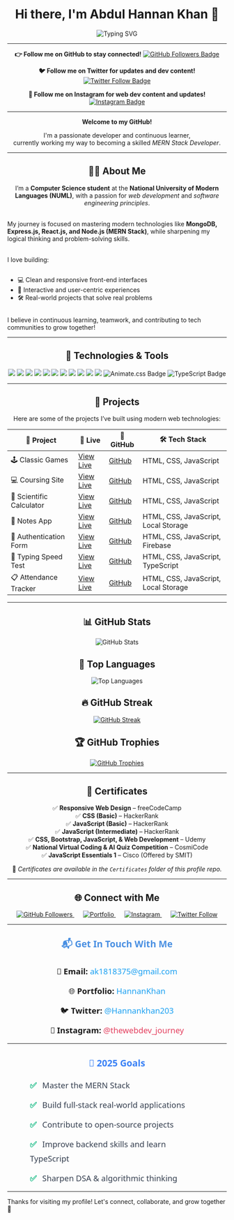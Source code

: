 <!-- Main Heading -->
<h1 align="center">Hi there, I'm Abdul Hannan Khan 👋</h1>

<p align="center">
  <img src="https://readme-typing-svg.demolab.com?font=Fira+Code&size=22&pause=1000&center=true&vCenter=true&width=435&lines=Welcome+to+my+GitHub!;I'm+a+Frontend+Developer.;Learning+MERN+Stack+Development.;A+JavaScript+Enthusiast." alt="Typing SVG" />
</p>

---

<!-- GitHub Follow -->
<p align="center">
<strong>👉 Follow me on GitHub to stay connected!</strong>
  <a href="https://github.com/Hannankhan203" target="_blank">
    <img src="https://img.shields.io/github/followers/Hannankhan203?label=Follow&style=social" alt="GitHub Followers Badge" />
  </a>
</p>

<!-- [![LinkedIn](https://img.shields.io/badge/LinkedIn-Follow-blue?logo=linkedin&style=social)](https://www.linkedin.com/in/abdul-hannan-khan-bab1a7361/) -->

<!-- Twitter Follow -->
<p align="center">
  <strong>🐦 Follow me on Twitter for updates and dev content!</strong>
  <a href="https://x.com/Hannankhan203" target="_blank">
    <img src="https://img.shields.io/twitter/follow/Hannankhan203?style=social" alt="Twitter Follow Badge" />
  </a>
</p>

<!-- Instagram Follow -->
<p align="center">
<strong>📸 Follow me on Instagram for web dev content and updates!</strong>
  <a href="https://www.instagram.com/thewebdev_journey/" target="_blank">
    <img src="https://img.shields.io/badge/Follow@thewebdev__journey-E4405F?style=for-the-badge&logo=instagram&logoColor=white" alt="Instagram Badge" />
  </a>
</p>

---

<!-- Introduction -->
<p align="center">
  <strong>Welcome to my GitHub!</strong>
</p>

<p align="center">
  I'm a passionate developer and continuous learner,<br>
  currently working my way to becoming a skilled <em>MERN Stack Developer</em>.
</p>

---

<!-- About Section -->
<h2 align="center">👨‍💻 About Me</h2>

<!-- About Me -->
<p align="center">
  I’m a <strong>Computer Science student</strong> at the <strong>National University of Modern Languages (NUML)</strong>, with a passion for <em>web development</em> and <em>software engineering principles</em>.<br><br>
  
  My journey is focused on mastering modern technologies like <strong>MongoDB, Express.js, React.js, and Node.js (MERN Stack)</strong>, while sharpening my logical thinking and problem-solving skills.<br><br>
  
  I love building:<br>
  <ul style="display: inline-block; text-align: left;">
    <li>💻 Clean and responsive front-end interfaces</li>
    <li>🎯 Interactive and user-centric experiences</li>
    <li>🛠️ Real-world projects that solve real problems</li>
  </ul><br>
  
  I believe in continuous learning, teamwork, and contributing to tech communities to grow together!
</p>

---

<!-- Technologies and Tools -->
<h2 align="center">🔧 Technologies & Tools</h2>

<!-- Technologies and Tools Badges -->
<p align="center">
  <img src="https://img.shields.io/badge/JavaScript-F7DF1E?style=for-the-badge&logo=javascript&logoColor=black" />
  <img src="https://img.shields.io/badge/HTML5-E34F26?style=for-the-badge&logo=html5&logoColor=white" />
  <img src="https://img.shields.io/badge/CSS3-1572B6?style=for-the-badge&logo=css3&logoColor=white" />
  <img src="https://img.shields.io/badge/React-20232A?style=for-the-badge&logo=react&logoColor=61DAFB" />
  <img src="https://img.shields.io/badge/Bootstrap-7952B3?style=for-the-badge&logo=bootstrap&logoColor=white" />
  <img src="https://img.shields.io/badge/Git-F05032?style=for-the-badge&logo=git&logoColor=white" />
  <img src="https://img.shields.io/badge/GitHub-181717?style=for-the-badge&logo=github&logoColor=white" />
  <img src="https://img.shields.io/badge/VS%20Code-007ACC?style=for-the-badge&logo=visualstudiocode&logoColor=white" />
  <img src="https://img.shields.io/badge/Netlify-00C7B7?style=for-the-badge&logo=netlify&logoColor=white" />
  <img src="https://img.shields.io/badge/Firebase-FFCA28?style=for-the-badge&logo=firebase&logoColor=black" />
  <img src="https://img.shields.io/badge/GSAP-88CE02?style=for-the-badge&logo=greensock&logoColor=white" />
  <img src="https://img.shields.io/badge/Animate.css-FF69B4?style=for-the-badge&logo=css3&logoColor=white" alt="Animate.css Badge" />
  <img src="https://img.shields.io/badge/TypeScript-3178C6?style=for-the-badge&logo=typescript&logoColor=white" alt="TypeScript Badge" />
</p>

<!-- ![Node.js](https://img.shields.io/badge/-Node.js-339933?logo=node.js&logoColor=fff) -->
<!-- [![Bitbucket](https://img.shields.io/badge/Bitbucket-Visit-0052CC?logo=bitbucket&logoColor=white)](https://bitbucket.org/yourusername/) -->

---

<!-- Projects Section -->
<h2 align="center">📘 Projects</h2>

<!-- Projects Table -->
<p align="center">
  Here are some of the projects I’ve built using modern web technologies:
</p>

<div align="center">

<table>
  <thead>
    <tr>
      <th>📌 Project</th>
      <th>🔗 Live</th>
      <th>📁 GitHub</th>
      <th>🛠️ Tech Stack</th>
    </tr>
  </thead>
  <tbody>
    <tr>
      <td>🕹️ Classic Games</td>
      <td><a href="https://hannankhan203.github.io/Classic-Games/" target="_blank">View Live</a></td>
      <td><a href="https://github.com/Hannankhan203/Games" target="_blank">GitHub</a></td>
      <td>HTML, CSS, JavaScript</td>
    </tr>
    <tr>
      <td>💻 Coursing Site</td>
      <td><a href="https://hannankhan203.github.io/Coursing-Site/" target="_blank">View Live</a></td>
      <td><a href="https://github.com/Hannankhan203/Coursing-Site" target="_blank">GitHub</a></td>
      <td>HTML, CSS, JavaScript</td>
    </tr>
    <tr>
      <td>🧮 Scientific Calculator</td>
      <td><a href="https://hannankhan203.github.io/Scientific-Calculator/" target="_blank">View Live</a></td>
      <td><a href="https://github.com/Hannankhan203/Scientific-Calculator" target="_blank">GitHub</a></td>
      <td>HTML, CSS, JavaScript</td>
    </tr>
    <tr>
      <td>📓 Notes App</td>
      <td><a href="https://hannankhan203.github.io/Notes/" target="_blank">View Live</a></td>
      <td><a href="https://github.com/Hannankhan203/Notes" target="_blank">GitHub</a></td>
      <td>HTML, CSS, JavaScript, Local Storage</td>
    </tr>
    <tr>
      <td>🔐 Authentication Form</td>
      <td><a href="https://authentication-form-203.netlify.app/" target="_blank">View Live</a></td>
      <td><a href="https://github.com/Hannankhan203/Authentication-Form" target="_blank">GitHub</a></td>
      <td>HTML, CSS, JavaScript, Firebase</td>
    </tr>
    <tr>
      <td>🧠 Typing Speed Test</td>
      <td><a href="https://hannankhan203.github.io/Typing-Speed-Test/" target="_blank">View Live</a></td>
      <td><a href="https://github.com/Hannankhan203/Typing-Speed-Test.git" target="_blank">GitHub</a></td>
      <td>HTML, CSS, JavaScript, TypeScript</td>
    </tr>
    <tr>
  <td>📋 Attendance Tracker</td>
  <td><a href="https://hannankhan203.github.io/Attendance-Tracker/" target="_blank">View Live</a></td>
  <td><a href="https://github.com/Hannankhan203/Attendance-Tracker" target="_blank">GitHub</a></td>
  <td>HTML, CSS, JavaScript, Local Storage</td>
</tr>
  </tbody>
</table>

</div>

---

<!-- GitHub Stats -->
<h2 align="center">📊 GitHub Stats</h2>

<p align="center">
  <img src="https://github-readme-stats.vercel.app/api?username=Hannankhan203&show_icons=true&theme=radical&hide_border=false&rank_icon=github&include_all_commits=true&custom_title=Hannan's%20GitHub%20Stats" alt="GitHub Stats" />
</p>

<!-- Top Languages -->
<h2 align="center">🧠 Top Languages</h2>

<p align="center">
  <img src="https://github-readme-stats.vercel.app/api/top-langs/?username=Hannankhan203&layout=compact&theme=radical&hide_border=false&langs_count=6" alt="Top Languages" />
</p>

<!-- GitHub Streak -->
<h2 align="center">🔥 GitHub Streak</h2>

<p align="center">
  <a href="https://git.io/streak-stats" target="_blank">
    <img src="https://github-readme-streak-stats.herokuapp.com/?user=Hannankhan203&theme=radical&hide_border=false" alt="GitHub Streak" />
  </a>
</p>

<!-- GitHub Trophies -->
<h2 align="center">🏆 GitHub Trophies</h2>

<p align="center">
  <a href="https://github.com/ryo-ma/github-profile-trophy" target="_blank">
    <img 
      src="https://github-profile-trophy.vercel.app/?username=Hannankhan203&theme=algolia&no-frame=true&margin-w=15&margin-h=15" 
      alt="GitHub Trophies" 
    />
  </a>
</p>

<!-- ![Profile Views](https://komarev.com/ghpvc/?username=Hannankhan203&label=Profile%20views&color=0e75b6&style=flat) -->

---

<!-- Certificates -->
<h2 align="center">🏅 Certificates</h2>

<p align="center">
  ✅ <strong>Responsive Web Design</strong> – freeCodeCamp <br />
  ✅ <strong>CSS (Basic)</strong> – HackerRank <br />
  ✅ <strong>JavaScript (Basic)</strong> – HackerRank <br />
  ✅ <strong>JavaScript (Intermediate)</strong> – HackerRank <br />
  ✅ <strong>CSS, Bootstrap, JavaScript, & Web Development</strong> – Udemy <br />
  ✅ <strong>National Virtual Coding & AI Quiz Competition</strong> – CosmiCode <br />
  ✅ <strong>JavaScript Essentials 1</strong> – Cisco (Offered by SMIT)
</p>

<p align="center">
  📁 <em>Certificates are available in the <code>Certificates</code> folder of this profile repo.</em>
</p>

---

<!-- Connect With Me -->
<h2 align="center">🌐 Connect with Me</h2>

<p align="center" style="margin-top: 1em;">
  <a href="https://github.com/Hannankhan203" target="_blank" style="margin: 0 10px;">
    <img src="https://img.shields.io/github/followers/Hannankhan203?label=GitHub%20Followers&style=flat-square&logo=github&logoColor=white" alt="GitHub Followers" />
  </a>
  <a href="https://hannankhannn.netlify.app/" target="_blank" style="margin: 0 10px;">
    <img src="https://img.shields.io/badge/Portfolio-000000?style=flat-square&logo=firefox&logoColor=white" alt="Portfolio" />
  </a>
  <a href="https://www.instagram.com/thewebdev_journey/" target="_blank" style="margin: 0 10px;">
    <img src="https://img.shields.io/badge/Instagram-E4405F?style=flat-square&logo=instagram&logoColor=white" alt="Instagram" />
  </a>
  <a href="https://x.com/Hannankhan203" target="_blank" style="margin: 0 10px;">
    <img src="https://img.shields.io/twitter/follow/Hannankhan203?style=flat-square&logo=twitter&logoColor=white" alt="Twitter Follow" />
  </a>
</p>

<!-- [![LinkedIn](https://img.shields.io/badge/-LinkedIn-blue?logo=linkedin&logoColor=white)](https://www.linkedin.com/in/abdul-hannan-khan-bab1a7361/) -->

---

<h2 align="center" style="font-weight: 700; color: #4A90E2; margin-bottom: 25px; font-family: 'Segoe UI', Tahoma, Geneva, Verdana, sans-serif;">
  📬 Get In Touch With Me
</h2>

<div style="text-align:center; font-size: 1.15rem; line-height: 1.8; font-family: 'Segoe UI', Tahoma, Geneva, Verdana, sans-serif; max-width: 400px; margin: 0 auto;">
  <p style="margin: 12px 0;">
    📧 <strong>Email:</strong> 
    <a href="mailto:ak1818375@gmail.com" style="color:#1DA1F2; text-decoration:none; transition: color 0.3s ease;" onmouseover="this.style.color='#0d8ddb'" onmouseout="this.style.color='#1DA1F2'">
      ak1818375@gmail.com
    </a>
  </p>
  
  <p style="margin: 12px 0;">
    🌐 <strong>Portfolio:</strong> 
    <a href="https://hannankhannn.netlify.app/" target="_blank" style="color:#1DA1F2; text-decoration:none; transition: color 0.3s ease;" onmouseover="this.style.color='#0d8ddb'" onmouseout="this.style.color='#1DA1F2'">
      HannanKhan
    </a>
  </p>
  
  <p style="margin: 12px 0;">
    🐦 <strong>Twitter:</strong> 
    <a href="https://x.com/Hannankhan203" target="_blank" style="color:#1DA1F2; text-decoration:none; transition: color 0.3s ease;" onmouseover="this.style.color='#0d8ddb'" onmouseout="this.style.color='#1DA1F2'">
      @Hannankhan203
    </a>
  </p>
  
  <p style="margin: 12px 0;">
    📸 <strong>Instagram:</strong> 
    <a href="https://www.instagram.com/thewebdev_journey/" target="_blank" style="color:#E4405F; text-decoration:none; transition: color 0.3s ease;" onmouseover="this.style.color='#b32e48'" onmouseout="this.style.color='#E4405F'">
      @thewebdev_journey
    </a>
  </p>
</div>

<!-- - **💼 LinkedIn**: [linkedin.com/in/abdul-hannan-khan-16b358358](https://www.linkedin.com/in/abdul-hannan-khan-bab1a7361)   -->

---

<h2 align="center" style="color:#3b82f6; font-weight: 700; font-family: 'Segoe UI', Tahoma, Geneva, Verdana, sans-serif; margin-bottom: 20px;">
  🎯 2025 Goals
</h2>

<ul style="list-style: none; padding: 0; max-width: 400px; margin: 0 auto; font-family: 'Segoe UI', Tahoma, Geneva, Verdana, sans-serif; font-size: 1.15rem; line-height: 1.8; color: #374151;">
  <li style="margin-bottom: 12px;">
    <span style="color: #10b981; font-weight: 700; margin-right: 8px;">✅</span> Master the MERN Stack
  </li>
  <li style="margin-bottom: 12px;">
    <span style="color: #10b981; font-weight: 700; margin-right: 8px;">✅</span> Build full-stack real-world applications
  </li>
  <li style="margin-bottom: 12px;">
    <span style="color: #10b981; font-weight: 700; margin-right: 8px;">✅</span> Contribute to open-source projects
  </li>
  <li style="margin-bottom: 12px;">
    <span style="color: #10b981; font-weight: 700; margin-right: 8px;">✅</span> Improve backend skills and learn TypeScript
  </li>
  <li>
    <span style="color: #10b981; font-weight: 700; margin-right: 8px;">✅</span> Sharpen DSA & algorithmic thinking
  </li>
</ul>

---

Thanks for visiting my profile! Let's connect, collaborate, and grow together 🚀
